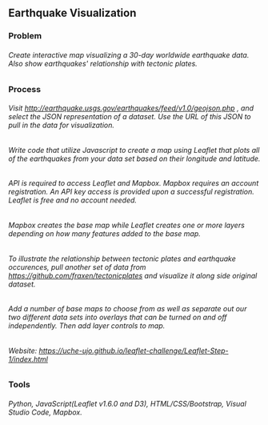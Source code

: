 ## Earthquake Visualization

### Problem

###### Create interactive map visualizing a 30-day worldwide earthquake data. Also show earthquakes' relationship with tectonic plates.



### Process

###### Visit http://earthquake.usgs.gov/earthquakes/feed/v1.0/geojson.php , and select the JSON representation of a dataset. Use the URL of this JSON to pull in the data for visualization.
###### Write code that utilize Javascript to create a map using Leaflet that plots all of the earthquakes from your data set based on their longitude and latitude.
###### API is required to access Leaflet and Mapbox. Mapbox requires an account registration. An API key access is provided upon a successful registration. Leaflet is free and no account needed.
###### Mapbox creates the base map while Leaflet creates one or more layers depending on how many features added to the base map.
###### To illustrate the relationship between tectonic plates and earthquake occurences, pull another set of data from https://github.com/fraxen/tectonicplates and visualize it along side original dataset.
###### Add a number of base maps to choose from as well as separate out our two different data sets into overlays that can be turned on and off independently. Then add layer controls to map.

###### Website: https://uche-ujo.github.io/leaflet-challenge/Leaflet-Step-1/index.html


### Tools 
######  Python, JavaScript(Leaflet v1.6.0 and D3), HTML/CSS/Bootstrap, Visual Studio Code, Mapbox.

